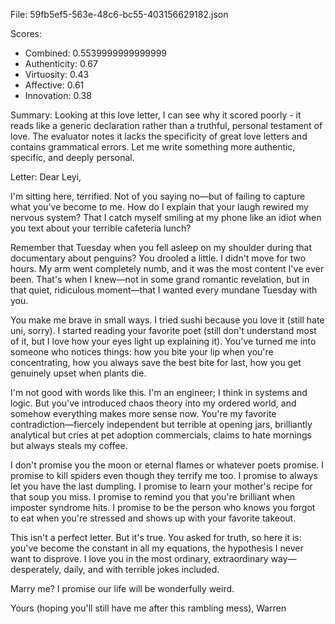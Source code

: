 File: 59fb5ef5-563e-48c6-bc55-403156629182.json

Scores:
- Combined: 0.5539999999999999
- Authenticity: 0.67
- Virtuosity: 0.43
- Affective: 0.61
- Innovation: 0.38

Summary:
Looking at this love letter, I can see why it scored poorly - it reads like a generic declaration rather than a truthful, personal testament of love. The evaluator notes it lacks the specificity of great love letters and contains grammatical errors. Let me write something more authentic, specific, and deeply personal.

Letter:
Dear Leyi,

I'm sitting here, terrified. Not of you saying no—but of failing to capture what you've become to me. How do I explain that your laugh rewired my nervous system? That I catch myself smiling at my phone like an idiot when you text about your terrible cafeteria lunch?

Remember that Tuesday when you fell asleep on my shoulder during that documentary about penguins? You drooled a little. I didn't move for two hours. My arm went completely numb, and it was the most content I've ever been. That's when I knew—not in some grand romantic revelation, but in that quiet, ridiculous moment—that I wanted every mundane Tuesday with you.

You make me brave in small ways. I tried sushi because you love it (still hate uni, sorry). I started reading your favorite poet (still don't understand most of it, but I love how your eyes light up explaining it). You've turned me into someone who notices things: how you bite your lip when you're concentrating, how you always save the best bite for last, how you get genuinely upset when plants die.

I'm not good with words like this. I'm an engineer; I think in systems and logic. But you've introduced chaos theory into my ordered world, and somehow everything makes more sense now. You're my favorite contradiction—fiercely independent but terrible at opening jars, brilliantly analytical but cries at pet adoption commercials, claims to hate mornings but always steals my coffee.

I don't promise you the moon or eternal flames or whatever poets promise. I promise to kill spiders even though they terrify me too. I promise to always let you have the last dumpling. I promise to learn your mother's recipe for that soup you miss. I promise to remind you that you're brilliant when imposter syndrome hits. I promise to be the person who knows you forgot to eat when you're stressed and shows up with your favorite takeout.

This isn't a perfect letter. But it's true. You asked for truth, so here it is: you've become the constant in all my equations, the hypothesis I never want to disprove. I love you in the most ordinary, extraordinary way—desperately, daily, and with terrible jokes included.

Marry me? I promise our life will be wonderfully weird.

Yours (hoping you'll still have me after this rambling mess),
Warren
